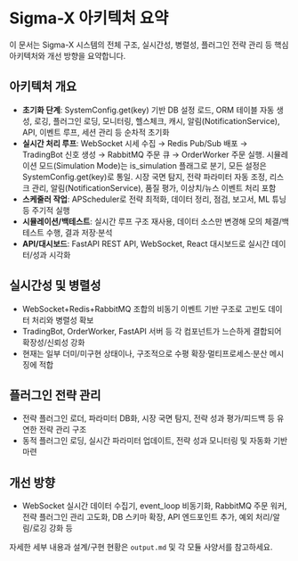 # Sigma-X 아키텍처 요약

이 문서는 Sigma-X 시스템의 전체 구조, 실시간성, 병렬성, 플러그인 전략 관리 등 핵심 아키텍처와 개선 방향을 요약합니다.

## 아키텍처 개요

- **초기화 단계**: SystemConfig.get(key) 기반 DB 설정 로드, ORM 테이블 자동 생성, 로깅, 플러그인 로딩, 모니터링, 헬스체크, 캐시, 알림(NotificationService), API, 이벤트 루프, 세션 관리 등 순차적 초기화
- **실시간 처리 루프**: WebSocket 시세 수집 → Redis Pub/Sub 배포 → TradingBot 신호 생성 → RabbitMQ 주문 큐 → OrderWorker 주문 실행. 시뮬레이션 모드(Simulation Mode)는 is_simulation 플래그로 분기, 모든 설정은 SystemConfig.get(key)로 통일. 시장 국면 탐지, 전략 파라미터 자동 조정, 리스크 관리, 알림(NotificationService), 품질 평가, 이상치/뉴스 이벤트 처리 포함
- **스케줄러 작업**: APScheduler로 전략 최적화, 데이터 정리, 점검, 보고서, ML 튜닝 등 주기적 실행
- **시뮬레이션/백테스트**: 실시간 루프 구조 재사용, 데이터 소스만 변경해 모의 체결/백테스트 수행, 결과 저장·분석
- **API/대시보드**: FastAPI REST API, WebSocket, React 대시보드로 실시간 데이터/성과 시각화

## 실시간성 및 병렬성

- WebSocket+Redis+RabbitMQ 조합의 비동기 이벤트 기반 구조로 고빈도 데이터 처리와 병렬성 확보
- TradingBot, OrderWorker, FastAPI 서버 등 각 컴포넌트가 느슨하게 결합되어 확장성/신뢰성 강화
- 현재는 일부 더미/미구현 상태이나, 구조적으로 수평 확장·멀티프로세스·분산 메시징에 적합

## 플러그인 전략 관리

- 전략 플러그인 로더, 파라미터 DB화, 시장 국면 탐지, 전략 성과 평가/피드백 등 유연한 전략 관리 구조
- 동적 플러그인 로딩, 실시간 파라미터 업데이트, 전략 성과 모니터링 및 자동화 기반 마련

## 개선 방향

- WebSocket 실시간 데이터 수집기, event_loop 비동기화, RabbitMQ 주문 워커, 전략 플러그인 관리 고도화, DB 스키마 확장, API 엔드포인트 추가, 예외 처리/알림/로깅 강화 등

자세한 세부 내용과 설계/구현 현황은 `output.md` 및 각 모듈 사양서를 참고하세요.
